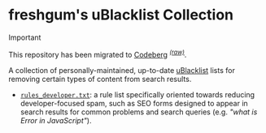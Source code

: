 # freshgum's uBlacklist Collection

> [!IMPORTANT]
> This repository has been migrated to [Codeberg](https://codeberg.org/freshgum/ublacklist-lists) <sup>[*(raw)*](https://codeberg.org/freshgum/ublacklist-lists/raw/branch/main/rules.txt)</sup>.

A collection of personally-maintained, up-to-date [uBlacklist](https://iorate.github.io/ublacklist/docs) 
lists for removing certain types of content from search results.

- [`rules_developer.txt`](./rules_developer.txt): a rule list specifically oriented
  towards reducing developer-focused spam, such as SEO forms designed to appear in
  search results for common problems and search queries (e.g. *"what is Error in JavaScript"*).
